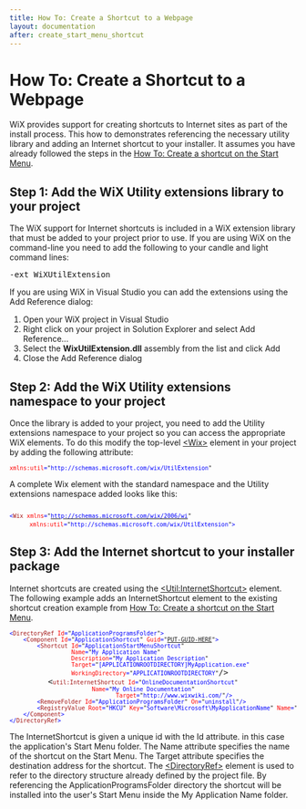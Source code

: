 ```yaml
---
title: How To: Create a Shortcut to a Webpage
layout: documentation
after: create_start_menu_shortcut
---
```

<h1>How To: Create a Shortcut to a Webpage</h1>
<p>WiX provides support for creating shortcuts to Internet sites as part of the install process. This how to demonstrates referencing the necessary utility library and adding an Internet shortcut to your installer. It assumes you have already followed the steps in the <a href="create_start_menu_shortcut.htm">How To: Create a shortcut on the Start Menu</a>.</p>
<h2>Step 1: Add the WiX Utility extensions library to your project</h2>
<p>The WiX support for Internet shortcuts is included in a WiX extension library that must be added to your project prior to use. If you are using WiX on the command-line you need to add the following to your candle and light command lines:</p>
<pre>
-ext WiXUtilExtension
</pre>
<p>If you are using WiX in Visual Studio you can add the extensions using the Add Reference dialog:</p>
<ol>
<li>Open your WiX project in Visual Studio</li>
<li>Right click on your project in Solution Explorer and select Add Reference...</li>
<li>Select the <strong>WixUtilExtension.dll</strong> assembly from the list and click Add</li>
<li>Close the Add Reference dialog</li>
</ol>
<h2>Step 2: Add the WiX Utility extensions namespace to your project</h2>
<p>Once the library is added to your project, you need to add the Utility extensions namespace to your project so you can access the appropriate WiX elements. To do this modify the top-level <a href="wix_xsd_wix.htm">&lt;Wix&gt;</a> element in your project by adding the following attribute:</p>
<pre>
<font size="2" color="#FF0000">xmlns:util</font><font size="2" color="#0000FF">=</font><font size="2">"</font><font size="2" color="#0000FF">http://schemas.microsoft.com/wix/UtilExtension</font><font size="2">"</font>
</pre>
<p>A complete Wix element with the standard namespace and the Utility extensions namespace added looks like this:</p>
<pre>
<font size="2" color="#0000FF">
&lt;</font><font size="2" color="#A31515">Wix</font><font size="2" color="#0000FF"> </font><font size="2" color="#FF0000">xmlns</font><font size="2" color="#0000FF">=</font><font size="2">"</font><a href="http://schemas.microsoft.com/wix/2006/wi"><font size="2" color="#0000FF">http://schemas.microsoft.com/wix/2006/wi</font></a><font size="2">"
</font>  <font size="2" color="#FF0000">   xmlns:util</font><font size="2" color="#0000FF">=</font><font size="2">"</font><font size="2" color="#0000FF">http://schemas.microsoft.com/wix/UtilExtension</font><font size="2">"</font><font size="2" color="#0000FF">&gt;</font>
</pre>
<h2>Step 3: Add the Internet shortcut to your installer package</h2>
<p>Internet shortcuts are created using the <a href="util_xsd_internetshortcut.htm">&lt;Util:InternetShortcut&gt;</a> element. The following example adds an InternetShortcut element to the existing shortcut creation example from <a href="create_start_menu_shortcut.htm">How To: Create a shortcut on the Start Menu</a>.</p>
<pre>
<font size="2" color="#0000FF">&lt;</font><font size="2" color="#A31515">DirectoryRef</font><font size="2" color="#0000FF"> </font><font size="2" color="#FF0000">Id</font><font size="2" color="#0000FF">=</font><font size="2">"</font><font size="2" color="#0000FF">ApplicationProgramsFolder</font><font size="2">"</font><font size="2" color="#0000FF">&gt;
    &lt;</font><font size="2" color="#A31515">Component</font><font size="2" color="#0000FF"> </font><font size="2" color="#FF0000">Id</font><font size="2" color="#0000FF">=</font><font size="2">"</font><font size="2" color="#0000FF">ApplicationShortcut</font><font size="2">"</font><font size="2" color="#0000FF"> </font><font size="2" color="#FF0000">Guid</font><font size="2" color="#0000FF">=</font><font size="2">"<a href="generate_guids.htm">PUT-GUID-HERE</a>"</font><font size="2" color="#0000FF">&gt;
        &lt;</font><font size="2" color="#A31515">Shortcut</font><font size="2" color="#0000FF"> </font><font size="2" color="#FF0000">Id</font><font size="2" color="#0000FF">=</font><font size="2">"</font><font size="2" color="#0000FF">ApplicationStartMenuShortcut</font><font size="2">"</font><font size="2" color="#0000FF"> 
                  </font><font size="2" color="#FF0000">Name</font><font size="2" color="#0000FF">=</font><font size="2">"</font><font size="2" color="#0000FF">My Application Name</font><font size="2">"</font><font size="2" color="#FF0000">
                  Description</font><font size="2" color="#0000FF">=</font><font size="2">"</font><font size="2" color="#0000FF">My Application Description</font><font size="2">"
                  </font><font size="2" color="#FF0000">Target</font><font size="2" color="#0000FF">=</font><font size="2">"</font><font size="2" color="#0000FF">[APPLICATIONROOTDIRECTORY]MyApplication.exe"
                  </font><font size="2" color="#FF0000">WorkingDirectory</font><font size="2" color="#0000FF">=</font><font size="2">"</font><font size="2" color="#0000FF">APPLICATIONROOTDIRECTORY</font><font size="2">"</font>/&gt;
        &lt;<font size="2" color="#A31515">util:InternetShortcut</font><font size="2" color="#0000FF"> </font><font size="2" color="#FF0000">Id</font><font size="2" color="#0000FF">=</font><font size="2">"</font><font size="2" color="#0000FF">OnlineDocumentationShortcut</font><font size="2">"</font>
<font size="2">                        </font><font size="2" color="#FF0000">Name</font><font size="2" color="#0000FF">=</font><font size="2">"</font><font size="2" color="#0000FF">My Online Documentation</font><font size="2">"
                               </font><font size="2" color="#FF0000">Target</font><font size="2" color="#0000FF">=</font><font size="2">"</font><font size="2" color="#0000FF">http://www.wixwiki.com/</font><font size="2">"</font><font size="2" color="#0000FF">/&gt;
        &lt;</font><font size="2" color="#A31515">RemoveFolder</font><font size="2" color="#0000FF"> </font><font size="2" color="#FF0000">Id</font><font size="2" color="#0000FF">=</font><font size="2">"</font><font size="2" color="#0000FF">ApplicationProgramsFolder</font><font size="2">"</font><font size="2" color="#0000FF"> </font><font size="2" color="#FF0000">On</font><font size="2" color="#0000FF">=</font><font size="2">"</font><font size="2" color="#0000FF">uninstall</font><font size="2">"</font><font size="2" color="#0000FF">/&gt;
        &lt;</font><font size="2" color="#A31515">RegistryValue</font><font size="2" color="#0000FF"> </font><font size="2" color="#FF0000">Root</font><font size="2" color="#0000FF">=</font><font size="2">"</font><font size="2" color="#0000FF">HKCU</font><font size="2">"</font><font size="2" color="#0000FF"> </font><font size="2" color="#FF0000">Key</font><font size="2" color="#0000FF">=</font><font size="2">"</font><font size="2" color="#0000FF">Software\Microsoft\MyApplicationName</font><font size="2">"</font><font size="2" color="#0000FF"> </font><font size="2" color="#FF0000">Name</font><font size="2" color="#0000FF">=</font><font size="2">"</font><font size="2" color="#0000FF">installed</font><font size="2">"</font><font size="2" color="#0000FF"> </font><font size="2" color="#FF0000">Type</font><font size="2" color="#0000FF">=</font><font size="2">"</font><font size="2" color="#0000FF">integer</font><font size="2">"</font><font size="2" color="#0000FF"> </font><font size="2" color="#FF0000">Value</font><font size="2" color="#0000FF">=</font><font size="2">"</font><font size="2" color="#0000FF">1</font><font size="2">"</font><font size="2" color="#0000FF"> </font><font size="2" color="#FF0000">KeyPath</font><font size="2" color="#0000FF">=</font><font size="2">"</font><font size="2" color="#0000FF">yes</font><font size="2">"</font><font size="2" color="#0000FF">/&gt;
    &lt;/</font><font size="2" color="#A31515">Component</font><font size="2" color="#0000FF">&gt;
&lt;/</font><font size="2" color="#A31515">DirectoryRef</font><font size="2" color="#0000FF">&gt;</font>
</pre>

The InternetShortcut is given a unique id with the Id attribute. in this case the application's Start Menu folder. The Name attribute specifies the name of the shortcut on the Start Menu. The Target attribute specifies the destination address for the shortcut. The <a href="wix_xsd_directoryref.htm">&lt;DirectoryRef&gt;</a> element is used to refer to the directory structure already defined by the project file. By referencing the ApplicationProgramsFolder directory the shortcut will be installed into the user's Start Menu inside the My Application Name folder.

